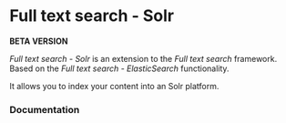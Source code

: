 # Full text search - Solr

**BETA VERSION**  

_Full text search - Solr_ is an extension to the _Full text search_ framework.  Based on the _Full text search - ElasticSearch_ functionality.

It allows you to index your content into an Solr platform.

### Documentation

